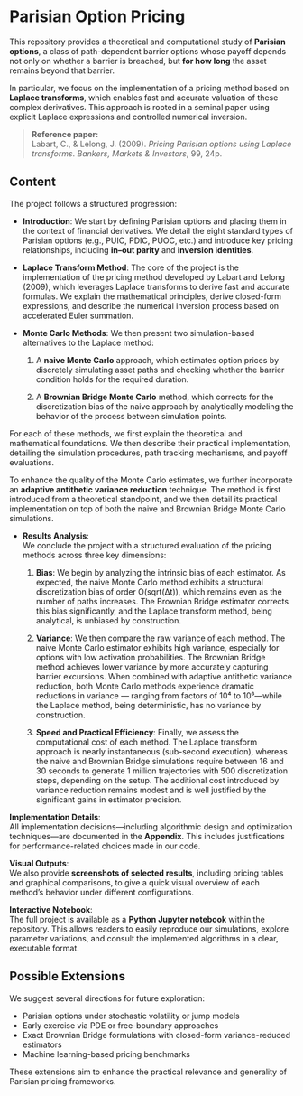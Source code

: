 # Parisian Option Pricing

This repository provides a theoretical and computational study of **Parisian options**, a class of path-dependent barrier options whose payoff depends not only on whether a barrier is breached, but **for how long** the asset remains beyond that barrier.

In particular, we focus on the implementation of a pricing method based on **Laplace transforms**, which enables fast and accurate valuation of these complex derivatives. This approach is rooted in a seminal paper using explicit Laplace expressions and controlled numerical inversion.

> **Reference paper:**  
> Labart, C., & Lelong, J. (2009). *Pricing Parisian options using Laplace transforms*. *Bankers, Markets & Investors*, 99, 24p.

## Content

The project follows a structured progression:

- **Introduction**: We start by defining Parisian options and placing them in the context of financial derivatives. We detail the eight standard types of Parisian options (e.g., PUIC, PDIC, PUOC, etc.) and introduce key pricing relationships, including **in–out parity** and **inversion identities**.

- **Laplace Transform Method**: The core of the project is the implementation of the pricing method developed by Labart and Lelong (2009), which leverages Laplace transforms to derive fast and accurate formulas. We explain the mathematical principles, derive closed-form expressions, and describe the numerical inversion process based on accelerated Euler summation.
  
- **Monte Carlo Methods**: We then present two simulation-based alternatives to the Laplace method:

  1. A **naive Monte Carlo** approach, which estimates option prices by discretely simulating asset paths and checking whether the barrier condition holds for the required duration.

  2. A **Brownian Bridge Monte Carlo** method, which corrects for the discretization bias of the naive approach by analytically modeling the behavior of the process between simulation points.


For each of these methods, we first explain the theoretical and mathematical foundations. We then describe their practical implementation, detailing the simulation procedures, path tracking mechanisms, and payoff evaluations.

To enhance the quality of the Monte Carlo estimates, we further incorporate an **adaptive antithetic variance reduction** technique. The method is first introduced from a theoretical standpoint, and we then detail its practical implementation on top of both the naive and Brownian Bridge Monte Carlo simulations.

- **Results Analysis**:  
We conclude the project with a structured evaluation of the pricing methods across three key dimensions:

  1. **Bias**: We begin by analyzing the intrinsic bias of each estimator. As expected, the naive Monte Carlo method exhibits a structural discretization bias of order O(sqrt(Δt)), which remains even as the number of paths increases. The Brownian Bridge estimator corrects this     bias significantly, and the Laplace transform method, being analytical, is unbiased by construction.

  2. **Variance**: We then compare the raw variance of each method. The naive Monte Carlo estimator exhibits high variance, especially for options with low activation probabilities. The Brownian Bridge method achieves lower variance by more accurately capturing barrier excursions. When combined with     adaptive antithetic variance reduction, both Monte Carlo methods experience dramatic reductions in variance — ranging from factors of 10⁴ to 10⁶—while the Laplace method, being deterministic, has no variance by construction.

  3. **Speed and Practical Efficiency**: Finally, we assess the computational cost of each method. The Laplace transform approach is nearly instantaneous (sub-second execution), whereas the naive and Brownian Bridge simulations require between 16 and 30 seconds to generate 1 million trajectories with    500 discretization steps, depending on the setup. The additional cost introduced by variance reduction remains modest and is well justified by the significant gains in estimator precision.

**Implementation Details**:  
All implementation decisions—including algorithmic design and optimization techniques—are documented in the **Appendix**. This includes justifications for performance-related choices made in our code.

**Visual Outputs**:  
We also provide **screenshots of selected results**, including pricing tables and graphical comparisons, to give a quick visual overview of each method’s behavior under different configurations.

**Interactive Notebook**:  
The full project is available as a **Python Jupyter notebook** within the repository. This allows readers to easily reproduce our simulations, explore parameter variations, and consult the implemented algorithms in a clear, executable format.

## Possible Extensions

We suggest several directions for future exploration:

- Parisian options under stochastic volatility or jump models  
- Early exercise via PDE or free-boundary approaches  
- Exact Brownian Bridge formulations with closed-form variance-reduced estimators  
- Machine learning-based pricing benchmarks

These extensions aim to enhance the practical relevance and generality of Parisian pricing frameworks.
